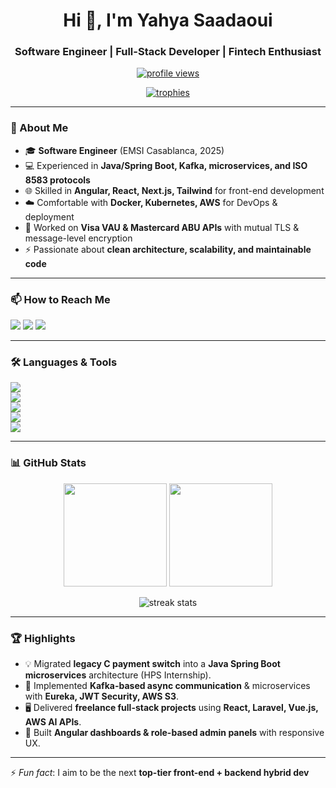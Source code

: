 <h1 align="center">Hi 👋, I'm Yahya Saadaoui</h1>
<h3 align="center">
Software Engineer | Full-Stack Developer | Fintech Enthusiast
</h3>

<p align="center">
  <a href="https://github.com/YahyaSaadaoui">
    <img src="https://komarev.com/ghpvc/?username=yahyasaadaoui&label=Profile%20views&color=0e75b6&style=flat" alt="profile views" />
  </a>
</p>

<p align="center">
  <a href="https://github.com/ryo-ma/github-profile-trophy">
    <img src="https://github-profile-trophy.vercel.app/?username=yahyasaadaoui&theme=onedark&margin-w=8&row=1&column=6" alt="trophies" />
  </a>
</p>


---

### 🚀 About Me  
- 🎓 **Software Engineer** (EMSI Casablanca, 2025)  
- 💻 Experienced in **Java/Spring Boot, Kafka, microservices, and ISO 8583 protocols**  
- 🌐 Skilled in **Angular, React, Next.js, Tailwind** for front-end development  
- ☁️ Comfortable with **Docker, Kubernetes, AWS** for DevOps & deployment  
- 🔐 Worked on **Visa VAU & Mastercard ABU APIs** with mutual TLS & message-level encryption  
- ⚡ Passionate about **clean architecture, scalability, and maintainable code**  

---

### 📫 How to Reach Me
<p align="left">
  <a href="mailto:yahyasaadaoui2019@gmail.com"><img src="https://img.shields.io/badge/Email-D14836?style=for-the-badge&logo=gmail&logoColor=white"/></a>
  <a href="https://linkedin.com/in/yahyasaadaoui" target="_blank"><img src="https://img.shields.io/badge/LinkedIn-0077B5?style=for-the-badge&logo=linkedin&logoColor=white"/></a>
  <a href="https://yahyasaadaoui.vercel.app" target="_blank"><img src="https://img.shields.io/badge/Portfolio-24292e?style=for-the-badge&logo=vercel&logoColor=white"/></a>
</p>

---

### 🛠️ Languages & Tools
<p align="left">
  <img src="https://skillicons.dev/icons?i=java,python,js,ts,php,cpp,cs,html,css&perline=9" /><br/>
  <img src="https://skillicons.dev/icons?i=spring,dotnet,nodejs,express,kafka,laravel,symfony,vue,react,angular,nextjs&perline=9" /><br/>
  <img src="https://skillicons.dev/icons?i=postgres,mysql,mongodb,firebase,supabase,sqlite&perline=9" /><br/>
  <img src="https://skillicons.dev/icons?i=docker,kubernetes,aws,git,github,bitbucket,figma,tailwind,bootstrap&perline=9" /><br/>
  <img src="https://skillicons.dev/icons?i=gradle,maven,vscode,idea,photoshop,illustrator,premiere&perline=9" />
</p>

---

### 📊 GitHub Stats
<p align="center">
  <img src="https://github-readme-stats.vercel.app/api?username=yahyasaadaoui&show_icons=true&count_private=true&theme=tokyonight" height="165"/>
  <img src="https://github-readme-stats.vercel.app/api/top-langs/?username=yahyasaadaoui&layout=compact&langs_count=8&theme=tokyonight" height="165"/>
</p>

<p align="center">
  <img src="https://github-readme-streak-stats.herokuapp.com?user=yahyasaadaoui&theme=tokyonight&hide_border=false" alt="streak stats" />
</p>

---

### 🏆 Highlights
- 💡 Migrated **legacy C payment switch** into a **Java Spring Boot microservices** architecture (HPS Internship).  
- 🔗 Implemented **Kafka-based async communication** & microservices with **Eureka, JWT Security, AWS S3**.
- 🖥️ Delivered **freelance full-stack projects** using **React, Laravel, Vue.js, AWS AI APIs**.
- 🎨 Built **Angular dashboards & role-based admin panels** with responsive UX.

---

⚡ *Fun fact*: I aim to be the next **top-tier front-end + backend hybrid dev** 
